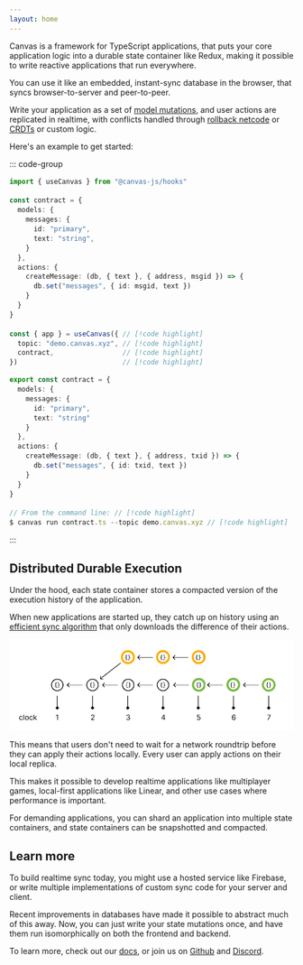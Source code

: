 ```yaml
---
layout: home
---
```


<HeroRow text="Realtime TypeScript on a distributed log" :image="{ light: '/graphic_jellyfish_dark.png', dark: '/graphic_jellyfish.png' }">
  <HeroAction theme="brand big" text="Guide" href="/1-introduction" />
  <HeroAction theme="brand big" text="Blog" href="/blog" />
  <HeroAction theme="alt big" text="API Docs" href="/readme-core" />
</HeroRow>

Canvas is a framework for TypeScript applications, that puts your
core application logic into a durable state container like Redux,
making it possible to write reactive applications that run everywhere.

You can use it like an embedded, instant-sync database in the browser,
that syncs browser-to-server and peer-to-peer.

Write your application as a set of [model mutations](#), and
user actions are replicated in realtime, with conflicts handled
through [rollback netcode](#) or [CRDTs](#) or custom logic.

Here's an example to get started:

::: code-group

```ts [React App]
import { useCanvas } from "@canvas-js/hooks"

const contract = {
  models: {
    messages: {
      id: "primary",
      text: "string",
    }
  },
  actions: {
    createMessage: (db, { text }, { address, msgid }) => {
      db.set("messages", { id: msgid, text })
    }
  }
}

const { app } = useCanvas({ // [!code highlight]
  topic: "demo.canvas.xyz", // [!code highlight]
  contract,                 // [!code highlight]
})                          // [!code highlight]
```

```ts [Node.js App]
export const contract = {
  models: {
    messages: {
      id: "primary",
      text: "string"
    }
  },
  actions: {
    createMessage: (db, { text }, { address, txid }) => {
      db.set("messages", { id: txid, text })
    }
  }
}

// From the command line: // [!code highlight]
$ canvas run contract.ts --topic demo.canvas.xyz // [!code highlight]
```

:::

## Distributed Durable Execution

Under the hood, each state container stores a compacted version of
the execution history of the application.

When new applications are started up, they catch up on history using
an [efficient sync algorithm](https://docs.canvas.xyz/blog/2023-05-04-merklizing-the-key-value-store.html)
that only downloads the difference of their actions.

![Replicated log](./public/gossiplog.png)

This means that users don't need to wait for a network
roundtrip before they can apply their actions locally.
Every user can apply actions on their local replica.

This makes it possible to develop realtime applications like
multiplayer games, local-first applications like Linear,
and other use cases where performance is important.

For demanding applications, you can shard an application into multiple
state containers, and state containers can be snapshotted and
compacted.

## Learn more

To build realtime sync today, you might use a hosted service like
Firebase, or write multiple implementations of custom sync code for
your server and client.

Recent improvements in databases have made it possible to
abstract much of this away. Now, you can just write your state
mutations once, and have them run isomorphically on both the frontend
and backend.

To learn more, check out our [docs](/1-introduction), or
join us on [Github](https://github.com/canvasxyz/canvas) and
[Discord](https://discord.gg/yQ5pTkAS).

<br/>

<FeatureRow title="Components" detail="">
  <FeatureCard title="@canvas-js/okra" details="A Prolly tree written in Zig, that enables fast peer-to-peer sync for application histories." link="https://github.com/canvasxyz/okra" linkText="Github" secondaryLink="https://docs.canvas.xyz/blog/2023-05-04-merklizing-the-key-value-store.html" secondaryLinkText="Blog Post"/>
  <FeatureCard title="@canvas-js/gossiplog" details="A self-authenticating distributed log for multi-writer applications." link="https://github.com/canvasxyz/canvas/tree/main/packages/gossiplog" linkText="Github" secondaryLinkText="Presentation" secondaryLink="https://www.youtube.com/watch?v=X8nAdx1G-Cs"/>
  <FeatureCard title="@canvas-js/modeldb" details="A cross-platform relational database wrapper for IDB, SQLite, and Postgres." link="https://github.com/canvasxyz/canvas/tree/main/packages/modeldb" linkText="Github"/>
  <FeatureCard title="Sign in with Ethereum" details="Log in with an Ethereum wallet. Also supports Cosmos, Solana, and Polkadot." linkText="Demo" link="https://canvas-chat-example.p2p.app/"/>
  <FeatureCard title="Sign in with Bluesky" details="Log in with your decentralized identity from the Bluesky PLC network." linkText="Demo" link="https://canvas-chat-example.p2p.app/"/>
  <FeatureCard title="Sign in with OpenID" details="Log in trustlessly with Google, Apple, or other SSO providers." soon="In development"/>
</FeatureRow>

<HomepageFooter />
